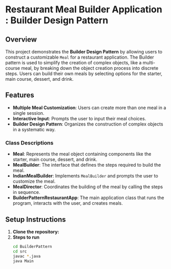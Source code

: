 # Restaurant Meal Builder Application : Builder Design Pattern

## Overview

This project demonstrates the **Builder Design Pattern** by allowing users to construct a customizable `Meal` for a restaurant application. The Builder pattern is used to simplify the creation of complex objects, like a multi-course meal, by breaking down the object creation process into discrete steps. Users can build their own meals by selecting options for the starter, main course, dessert, and drink.

## Features

- **Multiple Meal Customization**: Users can create more than one meal in a single session.
- **Interactive Input**: Prompts the user to input their meal choices.
- **Builder Design Pattern**: Organizes the construction of complex objects in a systematic way.


### Class Descriptions

- **Meal**: Represents the meal object containing components like the starter, main course, dessert, and drink.
- **MealBuilder**: The interface that defines the steps required to build the meal.
- **IndianMealBuilder**: Implements `MealBuilder` and prompts the user to customize the meal.
- **MealDirector**: Coordinates the building of the meal by calling the steps in sequence.
- **BuilderPatternRestaurantApp**: The main application class that runs the program, interacts with the user, and creates meals.

## Setup Instructions

1. **Clone the repository:**
2. **Steps to run**
   ```bash
   cd BuilderPattern
   cd src
   javac *.java
   java Main

